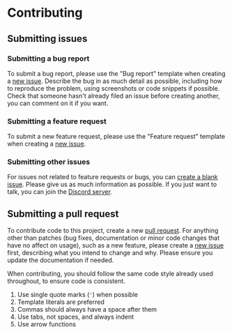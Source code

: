 # Contributing

## Submitting issues

### Submitting a bug report

To submit a bug report, please use the "Bug report" template when creating a [new issue](https://github.com/eartharoid/DiscordTickets-Portal/issues/new/choose). Describe the bug in as much detail as possible, including how to reproduce the problem, using screenshots or code snippets if possible. Check that someone hasn't already filed an issue before creating another, you can comment on it if you want.

### Submitting a feature request

To submit a new feature request, please use the "Feature request" template when creating a [new issue](https://github.com/eartharoid/DiscordTickets-Portal/issues/new/choose).

### Submitting other issues

For issues not related to feature requests or bugs, you can [create a blank issue](https://github.com/eartharoid/DiscordTickets-Portal/issues/new). Please give us as much information as possible. If you just want to talk, you can join the [Discord server](https://github.com/eartharoid/DiscordTickets-Portal#support).

## Submitting a pull request

To contribute code to this project, create a new [pull request](https://github.com/eartharoid/DiscordTickets-Portal/pulls). For anything other than patches (bug fixes, documentation or minor code changes that have no affect on usage), such as a new feature, please create a  [new issue](https://github.com/eartharoid/DiscordTickets-Portal/issues/new/choose) first, describing what you intend to change and why. Please ensure you update the documentation if needed.

When contributing, you should follow the same code style already used throughout, to ensure code is consistent.

1. Use single quote marks (`'`) when possible
2. Template literals are preferred
3. Commas should always have a space after them
4. Use tabs, not spaces, and always indent
5. Use arrow functions
